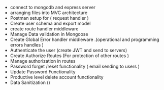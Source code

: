 - connect to mongodb and express server
- arranging files into MVC architecture
- Postman setup for ( request handler )
- Create user schema and export model
- create route handler middleware
- Manage Data validation in Mongoose
- Create Global Error handler middleware .(operational and programming errors handles )
- Authenticate the user (create JWT and send to servers)
- Create Authorize Routes (For protection of other routes )
- Manage authorization in routes
- Password forget /reset functionality ( email sending to users )
- Update Password Functionality
- Productive level delete account functionality
- Data Sanitization ()
